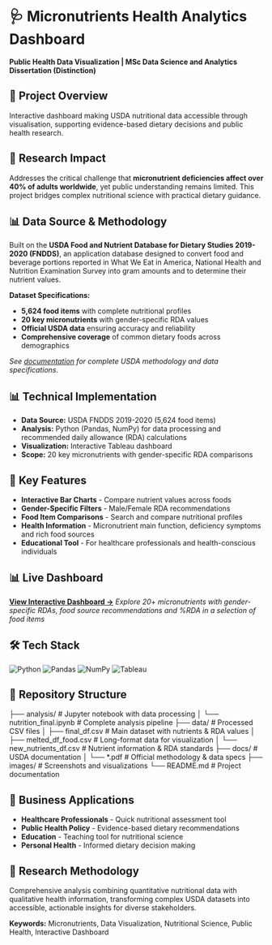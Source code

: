 # 🩺 Micronutrients Health Analytics Dashboard
**Public Health Data Visualization | MSc Data Science and Analytics Dissertation (Distinction)**

## 🎯 Project Overview
Interactive dashboard making USDA nutritional data accessible through visualisation, supporting evidence-based dietary decisions and public health research.

## 🔬 Research Impact
Addresses the critical challenge that **micronutrient deficiencies affect over 40% of adults worldwide**, yet public understanding remains limited. This project bridges complex nutritional science with practical dietary guidance.

## 📊 Data Source & Methodology
Built on the **USDA Food and Nutrient Database for Dietary Studies 2019-2020 (FNDDS)**, an application database designed to convert food and beverage portions reported in What We Eat in America, National Health and Nutrition Examination Survey into gram amounts and to determine their nutrient values.

**Dataset Specifications:**
- **5,624 food items** with complete nutritional profiles
- **20 key micronutrients** with gender-specific RDA values
- **Official USDA data** ensuring accuracy and reliability
- **Comprehensive coverage** of common dietary foods across demographics

*See [documentation](./docs/) for complete USDA methodology and data specifications.*

## 📊 Technical Implementation
- **Data Source:** USDA FNDDS 2019-2020 (5,624 food items)
- **Analysis:** Python (Pandas, NumPy) for data processing and recommended daily allowance (RDA) calculations
- **Visualization:** Interactive Tableau dashboard
- **Scope:** 20 key micronutrients with gender-specific RDA comparisons

## 💊 Key Features
- **Interactive Bar Charts** - Compare nutrient values across foods
- **Gender-Specific Filters** - Male/Female RDA recommendations  
- **Food Item Comparisons** - Search and compare nutritional profiles
- **Health Information** - Micronutrient main function, deficiency symptoms and rich food sources
- **Educational Tool** - For healthcare professionals and health-conscious individuals

## 📊 Live Dashboard
**[View Interactive Dashboard →](https://public.tableau.com/app/profile/rachel.berger2819/viz/MicronutrientAnalysis/MicronutrientsDashboard?publish=yes)**
*Explore 20+ micronutrients with gender-specific RDAs, food source recommendations and %RDA in a selection of food items*


## 🛠 Tech Stack
![Python](https://img.shields.io/badge/Python-3.11+-blue)
![Pandas](https://img.shields.io/badge/Pandas-Latest-green)
![NumPy](https://img.shields.io/badge/NumPy-Latest-orange)
![Tableau](https://img.shields.io/badge/Tableau-Public-blue)

## 📁 Repository Structure
├── analysis/                           # Jupyter notebook with data processing
│   └── nutrition_final.ipynb          # Complete analysis pipeline
├── data/                               # Processed CSV files
│   ├── final_df.csv                   # Main dataset with nutrients & RDA values
│   ├── melted_df_food.csv             # Long-format data for visualization
│   └── new_nutrients_df.csv           # Nutrient information & RDA standards
├── docs/                               # USDA documentation
│   └── *.pdf                          # Official methodology & data specs
├── images/                             # Screenshots and visualizations
└── README.md                           # Project documentation

## 🎯 Business Applications
- **Healthcare Professionals** - Quick nutritional assessment tool
- **Public Health Policy** - Evidence-based dietary recommendations  
- **Education** - Teaching tool for nutritional science
- **Personal Health** - Informed dietary decision making

## 🔬 Research Methodology
Comprehensive analysis combining quantitative nutritional data with qualitative health information, transforming complex USDA datasets into accessible, actionable insights for diverse stakeholders.

**Keywords:** Micronutrients, Data Visualization, Nutritional Science, Public Health, Interactive Dashboard
